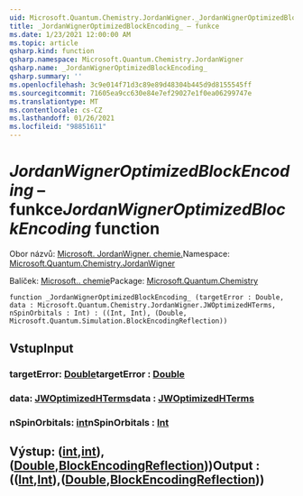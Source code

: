 ```yaml
---
uid: Microsoft.Quantum.Chemistry.JordanWigner._JordanWignerOptimizedBlockEncoding_
title: _JordanWignerOptimizedBlockEncoding_ – funkce
ms.date: 1/23/2021 12:00:00 AM
ms.topic: article
qsharp.kind: function
qsharp.namespace: Microsoft.Quantum.Chemistry.JordanWigner
qsharp.name: _JordanWignerOptimizedBlockEncoding_
qsharp.summary: ''
ms.openlocfilehash: 3c9e014f71d3c89e89d48304b445d9d8155545ff
ms.sourcegitcommit: 71605ea9cc630e84e7ef29027e1f0ea06299747e
ms.translationtype: MT
ms.contentlocale: cs-CZ
ms.lasthandoff: 01/26/2021
ms.locfileid: "98851611"
---
```

# <a name="_jordanwigneroptimizedblockencoding_-function"></a><span data-ttu-id="25681-102">_JordanWignerOptimizedBlockEncoding_ – funkce</span><span class="sxs-lookup"><span data-stu-id="25681-102">_JordanWignerOptimizedBlockEncoding_ function</span></span>

<span data-ttu-id="25681-103">Obor názvů: [Microsoft. JordanWigner. chemie.](xref:Microsoft.Quantum.Chemistry.JordanWigner)</span><span class="sxs-lookup"><span data-stu-id="25681-103">Namespace: [Microsoft.Quantum.Chemistry.JordanWigner](xref:Microsoft.Quantum.Chemistry.JordanWigner)</span></span>

<span data-ttu-id="25681-104">Balíček: [Microsoft.. chemie](https://nuget.org/packages/Microsoft.Quantum.Chemistry)</span><span class="sxs-lookup"><span data-stu-id="25681-104">Package: [Microsoft.Quantum.Chemistry](https://nuget.org/packages/Microsoft.Quantum.Chemistry)</span></span>




```qsharp
function _JordanWignerOptimizedBlockEncoding_ (targetError : Double, data : Microsoft.Quantum.Chemistry.JordanWigner.JWOptimizedHTerms, nSpinOrbitals : Int) : ((Int, Int), (Double, Microsoft.Quantum.Simulation.BlockEncodingReflection))
```


## <a name="input"></a><span data-ttu-id="25681-105">Vstup</span><span class="sxs-lookup"><span data-stu-id="25681-105">Input</span></span>

### <a name="targeterror--double"></a><span data-ttu-id="25681-106">targetError: [Double](xref:microsoft.quantum.lang-ref.double)</span><span class="sxs-lookup"><span data-stu-id="25681-106">targetError : [Double](xref:microsoft.quantum.lang-ref.double)</span></span>




### <a name="data--jwoptimizedhterms"></a><span data-ttu-id="25681-107">data: [JWOptimizedHTerms](xref:Microsoft.Quantum.Chemistry.JordanWigner.JWOptimizedHTerms)</span><span class="sxs-lookup"><span data-stu-id="25681-107">data : [JWOptimizedHTerms](xref:Microsoft.Quantum.Chemistry.JordanWigner.JWOptimizedHTerms)</span></span>




### <a name="nspinorbitals--int"></a><span data-ttu-id="25681-108">nSpinOrbitals: [int](xref:microsoft.quantum.lang-ref.int)</span><span class="sxs-lookup"><span data-stu-id="25681-108">nSpinOrbitals : [Int](xref:microsoft.quantum.lang-ref.int)</span></span>





## <a name="output--intintdoubleblockencodingreflection"></a><span data-ttu-id="25681-109">Výstup: ([int](xref:microsoft.quantum.lang-ref.int),[int](xref:microsoft.quantum.lang-ref.int)), ([Double](xref:microsoft.quantum.lang-ref.double),[BlockEncodingReflection](xref:Microsoft.Quantum.Simulation.BlockEncodingReflection)))</span><span class="sxs-lookup"><span data-stu-id="25681-109">Output : (([Int](xref:microsoft.quantum.lang-ref.int),[Int](xref:microsoft.quantum.lang-ref.int)),([Double](xref:microsoft.quantum.lang-ref.double),[BlockEncodingReflection](xref:Microsoft.Quantum.Simulation.BlockEncodingReflection)))</span></span>

